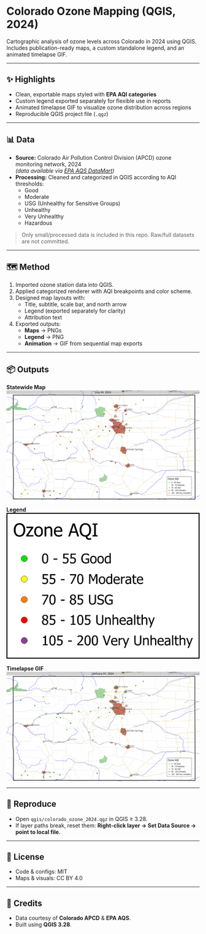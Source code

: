 # Colorado Ozone Mapping (QGIS, 2024)

Cartographic analysis of ozone levels across Colorado in 2024 using QGIS.  
Includes publication-ready maps, a custom standalone legend, and an animated timelapse GIF.

---

## ✨ Highlights
- Clean, exportable maps styled with **EPA AQI categories**
- Custom legend exported separately for flexible use in reports
- Animated timelapse GIF to visualize ozone distribution across regions
- Reproducible QGIS project file (`.qgz`)

---

## 📊 Data
- **Source:** Colorado Air Pollution Control Division (APCD) ozone monitoring network, 2024  
  _(data available via [EPA AQS DataMart](https://www.epa.gov/aqs))_  
- **Processing:** Cleaned and categorized in QGIS according to AQI thresholds:
  - Good
  - Moderate
  - USG (Unhealthy for Sensitive Groups)
  - Unhealthy
  - Very Unhealthy
  - Hazardous

> Only small/processed data is included in this repo. Raw/full datasets are not committed.

---

## 🗺 Method
1. Imported ozone station data into QGIS.
2. Applied categorized renderer with AQI breakpoints and color scheme.
3. Designed map layouts with:
   - Title, subtitle, scale bar, and north arrow
   - Legend (exported separately for clarity)
   - Attribution text
4. Exported outputs:
   - **Maps** → PNGs
   - **Legend** → PNG
   - **Animation** → GIF from sequential map exports

---

## 📦 Outputs

**Statewide Map**  
![Colorado Ozone Statewide](Colorado%20Air%20Pollution0185.png)

**Legend**  
![Ozone Legend](Ozone%20Legend.png)

**Timelapse GIF**  
![Ozone Timelapse](Colorado_Ozone_2024.gif)

---

## 🔁 Reproduce
- Open `qgis/colorado_ozone_2024.qgz` in QGIS ≥ 3.28.  
- If layer paths break, reset them: **Right-click layer → Set Data Source → point to local file.**

---

## 📜 License
- Code & configs: MIT  
- Maps & visuals: CC BY 4.0  

---

## 🙌 Credits
- Data courtesy of **Colorado APCD** & **EPA AQS**.  
- Built using **QGIS 3.28**.
